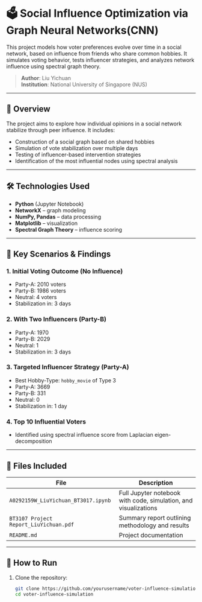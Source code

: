 # 🗳️ Social Influence Optimization via Graph Neural Networks(CNN)

This project models how voter preferences evolve over time in a social network, based on influence from friends who share common hobbies. It simulates voting behavior, tests influencer strategies, and analyzes network influence using spectral graph theory.

> **Author**: Liu Yichuan  
> **Institution**: National University of Singapore (NUS)  

---

## 📌 Overview

The project aims to explore how individual opinions in a social network stabilize through peer influence. It includes:

- Construction of a social graph based on shared hobbies
- Simulation of vote stabilization over multiple days
- Testing of influencer-based intervention strategies
- Identification of the most influential nodes using spectral analysis

---

## 🛠 Technologies Used

- **Python** (Jupyter Notebook)
- **NetworkX** – graph modeling
- **NumPy, Pandas** – data processing
- **Matplotlib** – visualization
- **Spectral Graph Theory** – influence scoring

---

## 🧪 Key Scenarios & Findings

### 1. **Initial Voting Outcome (No Influence)**
- Party-A: 2010 voters  
- Party-B: 1986 voters  
- Neutral: 4 voters  
- Stabilization in: 3 days

### 2. **With Two Influencers (Party-B)**
- Party-A: 1970  
- Party-B: 2029  
- Neutral: 1  
- Stabilization in: 3 days

### 3. **Targeted Influencer Strategy (Party-A)**
- Best Hobby-Type: `hobby_movie` of Type 3  
- Party-A: 3669  
- Party-B: 331  
- Neutral: 0  
- Stabilization in: 1 day

### 4. **Top 10 Influential Voters**
- Identified using spectral influence score from Laplacian eigen-decomposition

---

## 📂 Files Included

| File | Description |
|------|-------------|
| `A0292159W_LiuYichuan_BT3017.ipynb` | Full Jupyter notebook with code, simulation, and visualizations |
| `BT3107 Project Report_LiuYichuan.pdf` | Summary report outlining methodology and results |
| `README.md` | Project documentation |

---

## 🚀 How to Run

1. Clone the repository:
   ```bash
   git clone https://github.com/yourusername/voter-influence-simulation.git
   cd voter-influence-simulation

